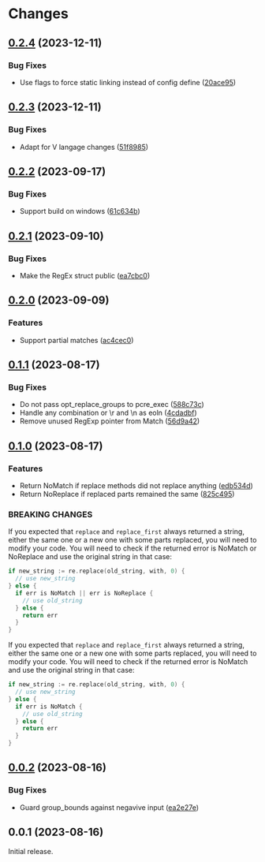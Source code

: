 # Changes

## [0.2.4](https://github.com/prantlf/v-pcre/compare/v0.2.3...v0.2.4) (2023-12-11)

### Bug Fixes

* Use flags to force static linking instead of config define ([20ace95](https://github.com/prantlf/v-pcre/commit/20ace95e5c800a16a8034ad58483ae212b3302ad))

## [0.2.3](https://github.com/prantlf/v-pcre/compare/v0.2.2...v0.2.3) (2023-12-11)

### Bug Fixes

* Adapt for V langage changes ([51f8985](https://github.com/prantlf/v-pcre/commit/51f8985e921f2d7cb8914010452a6a35d62addc5))

## [0.2.2](https://github.com/prantlf/v-pcre/compare/v0.2.1...v0.2.2) (2023-09-17)

### Bug Fixes

* Support build on windows ([61c634b](https://github.com/prantlf/v-pcre/commit/61c634bfa7b72a51c6272da6f460e8f848d292dc))

## [0.2.1](https://github.com/prantlf/v-pcre/compare/v0.2.0...v0.2.1) (2023-09-10)

### Bug Fixes

* Make the RegEx struct public ([ea7cbc0](https://github.com/prantlf/v-pcre/commit/ea7cbc0ba41d6a18e2d9487183db66170d5ebdda))

## [0.2.0](https://github.com/prantlf/v-pcre/compare/v0.1.1...v0.2.0) (2023-09-09)

### Features

* Support partial matches ([ac4cec0](https://github.com/prantlf/v-pcre/commit/ac4cec0cd8827b0a7549f8644dfc2923437d0149))

## [0.1.1](https://github.com/prantlf/v-pcre/compare/v0.1.0...v0.1.1) (2023-08-17)

### Bug Fixes

* Do not pass opt_replace_groups to pcre_exec ([588c73c](https://github.com/prantlf/v-pcre/commit/588c73ca6dfb310d037bdeb7d897e2097bd40ecd))
* Handle any combination or \r and \n as eoln ([4cdadbf](https://github.com/prantlf/v-pcre/commit/4cdadbfe8c029c9147411c4b2e5595a0f298d3df))
* Remove unused RegExp pointer from Match ([56d9a42](https://github.com/prantlf/v-pcre/commit/56d9a422c59ef12ec9da9de1f3098c93a1edbd07))

## [0.1.0](https://github.com/prantlf/v-pcre/compare/v0.0.2...v0.1.0) (2023-08-17)

### Features

* Return NoMatch if replace methods did not replace anything ([edb534d](https://github.com/prantlf/v-pcre/commit/edb534d57202f108a4b95dc35d7510c28c35f2d8))
* Return NoReplace if replaced parts remained the same ([825c495](https://github.com/prantlf/v-pcre/commit/825c4956153bfd000e5a7edf7a1cc61b694daff2))

### BREAKING CHANGES

If you expected that `replace` and `replace_first`
always returned a string, either the same one or a new one
with some parts replaced, you will need to modify your code. You
will need to check if the returned error is NoMatch or NoReplace
and use the original string in that case:
```go
if new_string := re.replace(old_string, with, 0) {
  // use new_string
} else {
  if err is NoMatch || err is NoReplace {
    // use old_string
  } else {
    return err
  }
}
```

If you expected that `replace` and `replace_first`
always returned a string, either the same one or a new one with some
parts replaced, you will need to modify your code. You will need to
check if the returned error is NoMatch and use the original string in
that case:
```go
if new_string := re.replace(old_string, with, 0) {
  // use new_string
} else {
  if err is NoMatch {
    // use old_string
  } else {
    return err
  }
}
```

## [0.0.2](https://github.com/prantlf/v-pcre/compare/v0.0.1...v0.0.2) (2023-08-16)

### Bug Fixes

* Guard group_bounds against negavive input ([ea2e27e](https://github.com/prantlf/v-pcre/commit/ea2e27efa634cfd329cebc805acb63b0cf3d13a5))

## 0.0.1 (2023-08-16)

Initial release.
